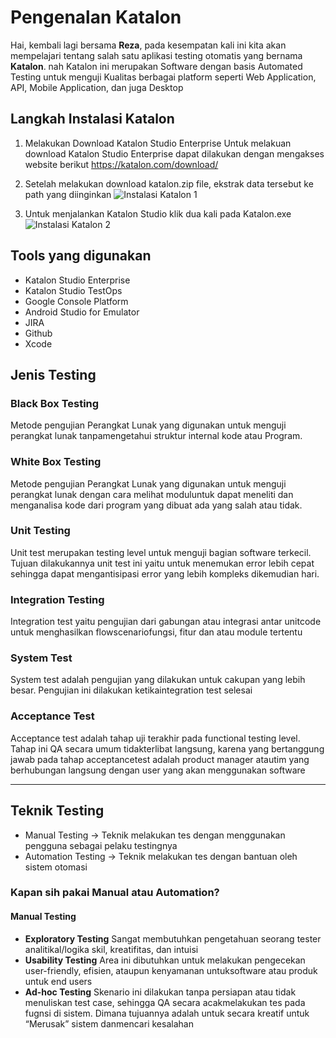 
<h1> Pengenalan Katalon </h1>

<p>Hai, kembali lagi bersama <b>Reza</b>, pada kesempatan kali ini kita akan mempelajari tentang
salah satu aplikasi testing otomatis yang bernama <b>Katalon</b>. nah Katalon ini merupakan Software dengan basis Automated Testing untuk menguji Kualitas berbagai platform seperti Web Application, API, Mobile Application, dan juga Desktop </p>

## Langkah Instalasi Katalon

1. Melakukan Download Katalon Studio Enterprise
Untuk melakuan download Katalon Studio Enterprise dapat dilakukan dengan mengakses website berikut
    https://katalon.com/download/

2. Setelah melakukan download katalon.zip file, ekstrak data tersebut ke path yang diinginkan
![Instalasi Katalon 1](https://docs.katalon.com/81d2ff80-e2f0-11ec-a2dc-0242fe3e4a3f.png?raw=true "Katalon Instalasi 1")

3. Untuk menjalankan Katalon Studio klik dua kali pada Katalon.exe
![Instalasi Katalon 2](https://docs.katalon.com/81dc0030-e2f0-11ec-a2dc-0242fe3e4a3f.png?raw=true "Instalasi Katalon 2")


## Tools yang digunakan
- Katalon Studio Enterprise
- Katalon Studio TestOps
- Google Console Platform
- Android Studio for Emulator
- JIRA
- Github
- Xcode

## Jenis Testing
### Black Box Testing
Metode pengujian Perangkat Lunak yang digunakan untuk menguji perangkat lunak tanpamengetahui struktur internal kode atau Program.

### White Box Testing
Metode pengujian Perangkat Lunak yang digunakan untuk menguji perangkat lunak dengan cara melihat moduluntuk dapat meneliti dan menganalisa kode dari program yang dibuat ada yang salah atau tidak.

### Unit Testing
Unit test merupakan testing level untuk menguji bagian software terkecil. Tujuan dilakukannya unit test ini yaitu untuk menemukan error lebih cepat sehingga dapat mengantisipasi error yang lebih kompleks dikemudian hari.

### Integration Testing
Integration test yaitu pengujian dari gabungan atau integrasi antar unitcode untuk menghasilkan flowscenariofungsi, fitur dan atau module tertentu

### System Test
System test adalah pengujian yang dilakukan untuk cakupan yang lebih besar. Pengujian ini dilakukan ketikaintegration test selesai

### Acceptance Test
Acceptance test adalah tahap uji terakhir pada functional testing level. Tahap ini QA secara umum tidakterlibat langsung, karena yang bertanggung jawab pada tahap acceptancetest adalah product manager atautim yang berhubungan langsung dengan user yang akan menggunakan software

-----------------------------------------------------------
## Teknik Testing
- Manual Testing -> Teknik melakukan tes dengan menggunakan pengguna sebagai pelaku testingnya
- Automation Testing -> Teknik melakukan tes dengan bantuan oleh sistem otomasi

### Kapan sih pakai Manual atau Automation?
#### Manual Testing
- <b>Exploratory Testing</b>
Sangat membutuhkan pengetahuan seorang tester analitikal/logika skil, kreatifitas, dan intuisi
- <b>Usability Testing</b> Area ini dibutuhkan untuk melakukan pengecekan user-friendly, efisien, ataupun kenyamanan untuksoftware atau produk untuk end users
- <b>Ad-hoc Testing</b>
Skenario ini dilakukan tanpa persiapan atau tidak menuliskan test case, sehingga QA secara acakmelakukan tes pada fugnsi di sistem. Dimana tujuannya adalah untuk secara kreatif untuk “Merusak” sistem danmencari kesalahan